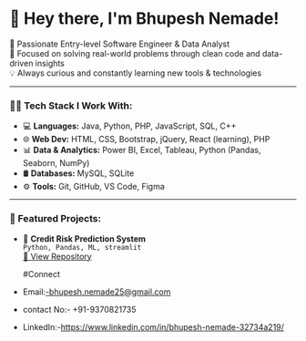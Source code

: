 # 👋 Hey there, I'm Bhupesh Nemade!

🎯 Passionate Entry-level Software Engineer & Data Analyst  
🚀 Focused on solving real-world problems through clean code and data-driven insights  
💡 Always curious and constantly learning new tools & technologies

---

### 👨‍💻 Tech Stack I Work With:
- 💻 **Languages:** Java, Python, PHP, JavaScript, SQL, C++
- 🌐 **Web Dev:** HTML, CSS, Bootstrap, jQuery, React (learning), PHP
- 📊 **Data & Analytics:** Power BI, Excel, Tableau, Python (Pandas, Seaborn, NumPy)
- 🛢️ **Databases:** MySQL, SQLite
- ⚙️ **Tools:** Git, GitHub, VS Code, Figma

---

### 📌 Featured Projects:
- 🧠 **Credit Risk Prediction System**  
  `Python, Pandas, ML, streamlit`  
  [🔗 View Repository](https://github.com/bhupesh-nemade/credit-risk-prediction)

  #Connect
- Email:-bhupesh.nemade25@gmail.com
- contact No:- +91-9370821735
- LinkedIn:-https://www.linkedin.com/in/bhupesh-nemade-32734a219/
